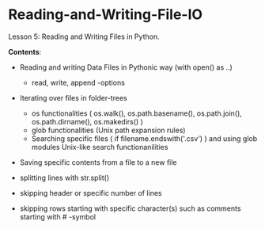 # Reading-and-Writing-File-IO
Lesson 5: Reading and Writing Files in Python. 

**Contents**:

- Reading and writing Data Files in Pythonic way (with open() as ..)
  - read, write, append -options
  
- Iterating over files in folder-trees
  - os functionalities ( os.walk(), os.path.basename(), os.path.join(), os.path.dirname(), os.makedirs() )
  - glob functionalities (Unix path expansion rules)
  - Searching specific files ( if filename.endswith('.csv') ) and using glob modules Unix-like search functionanilities
- Saving specific contents from a file to a new file
- splitting lines with str.split()
- skipping header or specific number of lines 
- skipping rows starting with specific character(s) such as comments starting with # -symbol

